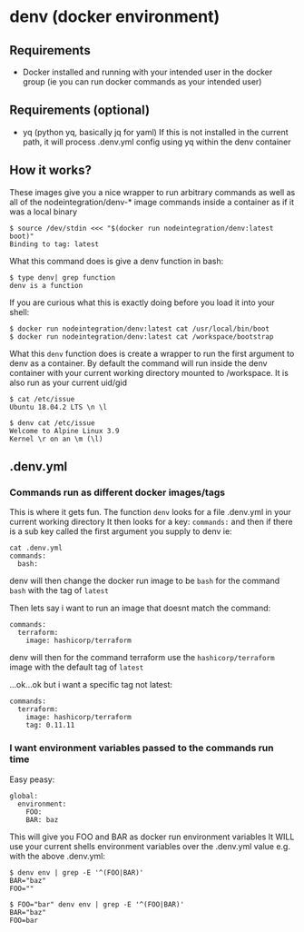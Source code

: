 # denv (docker environment)

## Requirements
  - Docker installed and running with your intended user in the docker group (ie you can run docker commands as your intended user)
## Requirements (optional)
  - yq (python yq, basically jq for yaml) If this is not installed in the current path, it will process .denv.yml config using yq within the denv container

## How it works?
These images give you a nice wrapper to run arbitrary commands as well as all of the nodeintegration/denv-\* image commands inside a container as if it was a local binary
```
$ source /dev/stdin <<< "$(docker run nodeintegration/denv:latest boot)"
Binding to tag: latest
```
What this command does is give a denv function in bash:
```
$ type denv| grep function
denv is a function
```
If you are curious what this is exactly doing before you load it into your shell:
```
$ docker run nodeintegration/denv:latest cat /usr/local/bin/boot
$ docker run nodeintegration/denv:latest cat /workspace/bootstrap
```
What this `denv` function does is create a wrapper to run the first argument to denv as a container.
By default the command will run inside the denv container with your current working directory mounted to /workspace. It is also run as your current uid/gid
```
$ cat /etc/issue
Ubuntu 18.04.2 LTS \n \l

$ denv cat /etc/issue
Welcome to Alpine Linux 3.9
Kernel \r on an \m (\l)
```

## .denv.yml

### Commands run as different docker images/tags
This is where it gets fun.
The function `denv` looks for a file .denv.yml in your current working directory
It then looks for a key: `commands:`
and then if there is a sub key called the first argument you supply to denv ie:
```
cat .denv.yml
commands:
  bash:
```
denv will then change the docker run image to be `bash` for the command `bash`
with the tag of `latest`

Then lets say i want to run an image that doesnt match the command:
```
commands:
  terraform:
    image: hashicorp/terraform
```

denv will then for the command terraform use the `hashicorp/terraform` image with the default tag of `latest`

...ok...ok but i want a specific tag not latest:
```
commands:
  terraform:
    image: hashicorp/terraform
    tag: 0.11.11
```

### I want environment variables passed to the commands run time
Easy peasy:
```
global:
  environment:
    FOO:
    BAR: baz
```
This will give you FOO and BAR as docker run environment variables
It WILL use your current shells environment variables over the .denv.yml value e.g. with the above .denv.yml:
```
$ denv env | grep -E '^(FOO|BAR)'
BAR="baz"
FOO=""

$ FOO="bar" denv env | grep -E '^(FOO|BAR)'
BAR="baz"
FOO=bar
```
